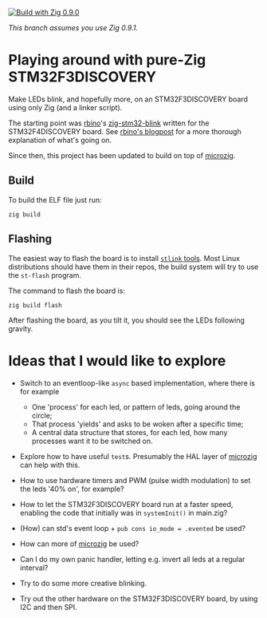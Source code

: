 [![Build with Zig 0.9.0](https://github.com/marnix/zig-stm32f3discovery-play/workflows/Build%20with%20zig%200.9.x/badge.svg?branch=zig-0.9.x)](https://github.com/marnix/zig-stm32f3discovery-play/actions?query=branch%3Azig-0.9.x)

_This branch assumes you use Zig 0.9.1._

# Playing around with pure-Zig STM32F3DISCOVERY

Make LEDs blink, and hopefully more, on an STM32F3DISCOVERY board using only Zig (and a linker script).

The starting point was [rbino](https://github.com/rbino)'s
[zig-stm32-blink](https://github.com/rbino/zig-stm32-blink) written for the STM32F4DISCOVERY board.
See [rbino's blogpost](https://rbino.com/posts/zig-stm32-blink/) for a more thorough explanation of
what's going on.

Since then, this project has been updated to build on top of
[microzig](https://github.com/ZigEmbeddedGroup/microzig).

## Build

To build the ELF file just run:

```
zig build
```

## Flashing

The easiest way to flash the board is to install [`stlink`
tools](https://github.com/stlink-org/stlink). Most Linux distributions should have them in their
repos, the build system will try to use the `st-flash` program.

The command to flash the board is:

```
zig build flash
```

After flashing the board, as you tilt it,
you should see the LEDs following gravity.

# Ideas that I would like to explore

- Switch to an eventloop-like `async` based implementation,
  where there is for example
   * One 'process' for each led, or pattern of leds, going around the circle;
   * That process 'yields' and asks to be woken after a specific time;
   * A central data structure that stores, for each led,
     how many processes want it to be switched on.

- Explore how to have useful `test`s.
  Presumably the HAL layer of [microzig](https://github.com/ZigEmbeddedGroup/microzig)
  can help with this.

- How to use hardware timers and PWM (pulse width modulation)
  to set the leds '40% on', for example?

- How to let the STM32F3DISCOVERY board run at a faster speed,
  enabling the code that initially was in `systemInit()` in main.zig?

- (How) can std's event loop + `pub cons io_mode = .evented` be used?

- How can more of [microzig](https://github.com/ZigEmbeddedGroup/microzig) be used?

- Can I do my own panic handler, letting e.g. invert all leds at a regular interval?

- Try to do some more creative blinking.

- Try out the other hardware on the STM32F3DISCOVERY board,
  by using I2C and then SPI.
